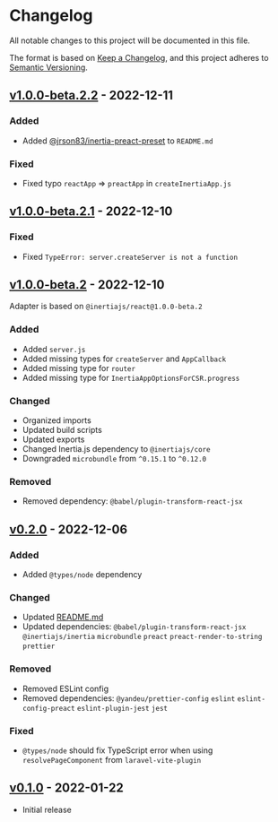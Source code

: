 # Changelog

All notable changes to this project will be documented in this file.

The format is based on [Keep a Changelog](https://keepachangelog.com/), and this
project adheres to [Semantic Versioning](https://semver.org/).

## [v1.0.0-beta.2.2](https://github.com/jrson83/inertia-preact/releases/tag/inertia-preact%401.0.0-beta.2.2) - 2022-12-11

### Added

- Added [@jrson83/inertia-preact-preset](https://github.com/jrson83/inertia-preact-preset) to `README.md`

### Fixed

- Fixed typo `reactApp` => `preactApp` in `createInertiaApp.js`

## [v1.0.0-beta.2.1](https://github.com/jrson83/inertia-preact/releases/tag/inertia-preact%401.0.0-beta.2.1) - 2022-12-10

### Fixed

- Fixed `TypeError: server.createServer is not a function`

## [v1.0.0-beta.2](https://github.com/jrson83/inertia-preact/releases/tag/inertia-preact%401.0.0-beta.2) - 2022-12-10

Adapter is based on `@inertiajs/react@1.0.0-beta.2`

### Added

- Added `server.js`
- Added missing types for `createServer` and `AppCallback`
- Added missing type for `router`
- Added missing type for `InertiaAppOptionsForCSR.progress`

### Changed

- Organized imports
- Updated build scripts
- Updated exports
- Changed Inertia.js dependency to `@inertiajs/core`
- Downgraded `microbundle` from `^0.15.1` to `^0.12.0`

### Removed

- Removed dependency: `@babel/plugin-transform-react-jsx`

## [v0.2.0](https://github.com/jrson83/inertia-preact/releases/tag/inertia-preact%400.2.0) - 2022-12-06

### Added

- Added `@types/node` dependency

### Changed

- Updated [README.md](README.md)
- Updated dependencies: `@babel/plugin-transform-react-jsx` `@inertiajs/inertia`
  `microbundle` `preact` `preact-render-to-string` `prettier`

### Removed

- Removed ESLint config
- Removed dependencies: `@yandeu/prettier-config` `eslint`
  `eslint-config-preact` `eslint-plugin-jest` `jest`

### Fixed

- `@types/node` should fix TypeScript error when using `resolvePageComponent`
  from `laravel-vite-plugin`

## [v0.1.0](https://github.com/jrson83/inertia-preact/releases/tag/inertia-preact%400.1.0) - 2022-01-22

- Initial release
